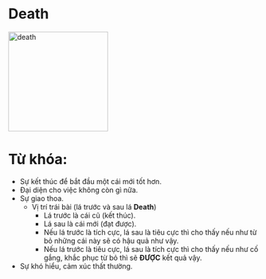 # Death

<img style="width: 200px;" alt="death"
  src="https://www.alittlesparkofjoy.com/wp-content/uploads/2020/10/death-tarot-card-image.webp">

**Từ khóa:**
===

* Sự kết thúc để bắt đầu một cái mới tốt hơn.
* Đại diện cho việc không còn gì nữa.
* Sự giao thoa.
  * Vị trí trái bài (lá trước và sau lá **Death**)
    * Lá trước là cái cũ (kết thúc).
    * Lá sau là cái mới (đạt được).
    * Nếu lá trước là tích cực, lá sau là tiêu cực thì cho thấy nếu như từ bỏ những cái này sẽ có hậu quả như vậy.
    * Nếu lá trước là tiêu cực, lá sau là tích cực thì cho thấy nếu như cố gắng, khắc phục từ bỏ thì sẽ **ĐƯỢC** kết quả vậy.
* Sự khó hiểu, cảm xúc thất thường.
